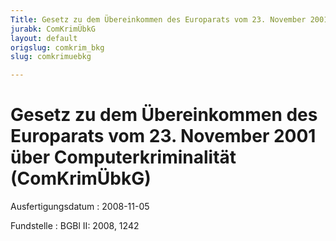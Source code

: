 ```yaml
---
Title: Gesetz zu dem Übereinkommen des Europarats vom 23. November 2001 über Computerkriminalität
jurabk: ComKrimÜbkG
layout: default
origslug: comkrim_bkg
slug: comkrimuebkg

---
```


# Gesetz zu dem Übereinkommen des Europarats vom 23. November 2001 über Computerkriminalität (ComKrimÜbkG)

Ausfertigungsdatum
:   2008-11-05

Fundstelle
:   BGBl II: 2008, 1242

